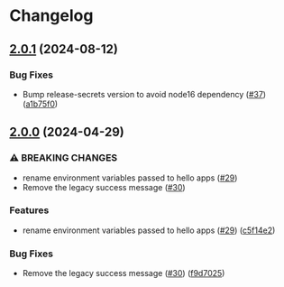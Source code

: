 # Changelog

## [2.0.1](https://github.com/launchdarkly/gh-actions/compare/verify-hello-app-v2.0.0...verify-hello-app-v2.0.1) (2024-08-12)


### Bug Fixes

* Bump release-secrets version to avoid node16 dependency ([#37](https://github.com/launchdarkly/gh-actions/issues/37)) ([a1b75f0](https://github.com/launchdarkly/gh-actions/commit/a1b75f06607efe140a9a650bc1a2c63545ecd2c4))

## [2.0.0](https://github.com/launchdarkly/gh-actions/compare/verify-hello-app-v1.0.1...verify-hello-app-v2.0.0) (2024-04-29)


### ⚠ BREAKING CHANGES

* rename environment variables passed to hello apps ([#29](https://github.com/launchdarkly/gh-actions/issues/29))
* Remove the legacy success message ([#30](https://github.com/launchdarkly/gh-actions/issues/30))

### Features

* rename environment variables passed to hello apps ([#29](https://github.com/launchdarkly/gh-actions/issues/29)) ([c5f14e2](https://github.com/launchdarkly/gh-actions/commit/c5f14e29171d9d8d5775dae89af2290caf6b809d))


### Bug Fixes

* Remove the legacy success message ([#30](https://github.com/launchdarkly/gh-actions/issues/30)) ([f9d7025](https://github.com/launchdarkly/gh-actions/commit/f9d70251ad8f143d74bb7f0798d782cf39577704))
